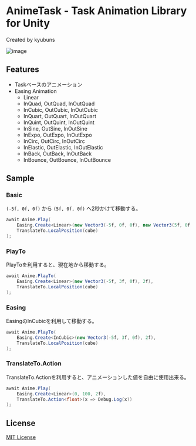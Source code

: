 # AnimeTask - Task Animation Library for Unity

Created by kyubuns

![image](https://user-images.githubusercontent.com/961165/46568998-56470e80-c989-11e8-8798-c168a1c6b494.gif)

## Features

- Taskベースのアニメーション
- Easing Animation
  - Linear
  - InQuad, OutQuad, InOutQuad
  - InCubic, OutCubic, InOutCubic
  - InQuart, OutQuart, InOutQuart
  - InQuint, OutQuint, InOutQuint
  - InSine, OutSine, InOutSine
  - InExpo, OutExpo, InOutExpo
  - InCirc, OutCirc, InOutCirc
  - InElastic, OutElastic, InOutElastic
  - InBack, OutBack, InOutBack
  - InBounce, OutBounce, InOutBounce

## Sample

### Basic

`(-5f, 0f, 0f)` から `(5f, 0f, 0f)` へ2秒かけて移動する。

```csharp
await Anime.Play(
    Easing.Create<Linear>(new Vector3(-5f, 0f, 0f), new Vector3(5f, 0f, 0f), 2f),
    TranslateTo.LocalPosition(cube)
);
```

### PlayTo

PlayToを利用すると、現在地から移動する。

```csharp
await Anime.PlayTo(
    Easing.Create<Linear>(new Vector3(-5f, 3f, 0f), 2f),
    TranslateTo.LocalPosition(cube)
);
```

### Easing

EasingのInCubicを利用して移動する。

```csharp
await Anime.PlayTo(
    Easing.Create<InCubic>(new Vector3(-5f, 3f, 0f), 2f),
    TranslateTo.LocalPosition(cube)
);
```

### TranslateTo.Action

TranslateTo.Actionを利用すると、アニメーションした値を自由に使用出来る。

```csharp
await Anime.Play(
    Easing.Create<Linear>(0, 100, 2f),
    TranslateTo.Action<float>(x => Debug.Log(x))
);
```

## License

[MIT License](LICENSE)
